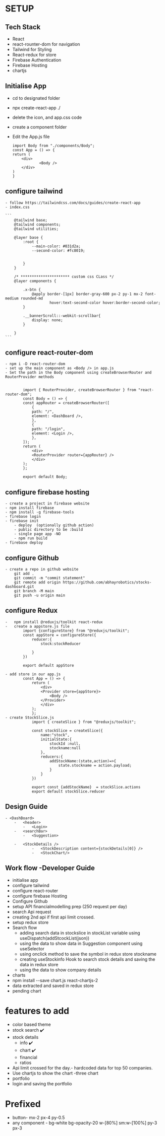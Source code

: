 # SETUP

## Tech Stack
-   React
-   react-rounter-dom for navigation
-   Tailwind for Styling
-   React-redux for store
-   Firebase Authentication
-   Firebase Hosting
-   chartjs


## Initialise App
-   cd to designated folder
-   npx create-react-app ./
-   delete the icon, and app.css code
-   create a component folder
-   Edit the App.js file
    
        import Body from "./components/Body";
        const App = () => {
        return (
            <div>
                    <Body />
            </div>
        )
        }
##    configure tailwind 
    - follow https://tailwindcss.com/docs/guides/create-react-app
    - index.css    
    
    ```
        @tailwind base;
        @tailwind components;
        @tailwind utilities;

        @layer base {
            :root {
                --main-color: #031d2a;
                --second-color: #fc8019;
            

            }
        }

        /* ********************** custom css CLass */
        @layer components {

            .x-btn {
                @apply border-[1px] border-gray-600 px-2 py-1 mx-2 font-medium rounded-md 
                        hover:text-second-color hover:border-second-color;
            }
            
            .__bannerScroll::-webkit-scrollbar{
                display: none;
            }

        }
    ```

##   configure react-router-dom
    - npm i -D react-router-dom
    - set up the main component as <Body /> in app.js
    - Set the path in the Body component using createBrowserRouter and RouterProvider methods
            
            
            import { RouterProvider, createBrowserRouter } from "react-router-dom";
            const Body = () => {
            const appRouter = createBrowserRouter([
                {
                path: "/",
                element: <DashBoard />,
                },
                {
                path: "/login",
                element: <Login />,
                },
            ]);
            return (
                <div>
                <RouterProvider router={appRouter} />
                </div>
            );
            };

            export default Body;
## configure firebase hosting
    - create a project in firebase website
    - npm install firebase
    - npm install -g firebase-tools
    - firebase login
    - firebase init
        - deploy  (optionally github action)
        - public directory to be :build 
        - single page app -NO
        - npm run build
    - firebase deploy

## configure Github
    - create a repo in github website
        git add .
        git commit -m "commit statement"
        git remote add origin https://github.com/abhayrobotics/stocks-dashboard.git
        git branch -M main
        git push -u origin main

## configure Redux
    -   npm install @reduxjs/toolkit react-redux
    -   create a appstore.js file 
            import {configureStore} from "@reduxjs/toolkit";
            const appStore = configureStore({
                reducer:{
                    stock:stockReducer

                }
            })

            export default appStore

    - add store in our app.js
            const App = () => {
                return (
                    <div>
                    <Provider store={appStore}>
                        <Body />
                    </Provider>
                    </div>
                );
                };
    - create StockSlice.js
                import { createSlice } from "@reduxjs/toolkit";

                const stockSlice = createSlice({
                    name:"stock",
                    initialState:{
                        stockId :null,
                        stockname:null
                    },
                    reducers:{
                        addStockName:(state,action)=>{
                            state.stockname = action.payload;
                        }
                    }
                })

                export const {addStockName}  = stockSlice.actions
                export default stockSlice.reducer


## Design Guide
    - <DashBoard>
        -   <header>
            -   <Login>
        -   <searchBar>
            -   <Suggestion>
           
        -   <StockDetails />
                -   <StockDescription content={stockDetails[0]} />
                -   <StockChart/>
   

## Work flow -Developer Guide
-   initialise app
-   configure tailwind
-   configure react-router
-   configure firebase Hosting
-   Configure Github
-   setup API financialmodelling prep (250 request per day)
-   search Api request
-   creating 2nd api if first api limit crossed.
-   setup redux store
-   Search flow
    -   adding search data in stockslice in stockList variable using useDispatch(addStcockList(json))
    -   using the data to show data in Suggestion component using useSelector
    -   using onclick method to save the symbol in redux store stockname
    -   creating useStockinfo Hook to search stock details and saving the data in redux store
    -   using the data to show company details
-   charts
-   npm install --save chart.js react-chartjs-2
-   data extracted and saved in redux store
-   pending chart


    

       


# features to add
-  color based theme
-  stock search ✔️
-  stock details
    - info ✔️
    - chart ✔️
    - financial
    - ratios
-  Api limit crossed for the day.- hardcoded data for top 50 companies.
-  Use chartjs to show the chart
    -three chart
- portfolio
- login and saving the portfolio

# Prefixed 
- button- mx-2 px-4 py-0.5
- any component - bg-white bg-opacity-20  w-[80%] sm:w-[100%] py-3 px-3 
